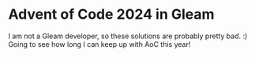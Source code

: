 # Advent of Code 2024 in Gleam

I am not a Gleam developer, so these solutions are probably pretty bad. :)
Going to see how long I can keep up with AoC this year!

